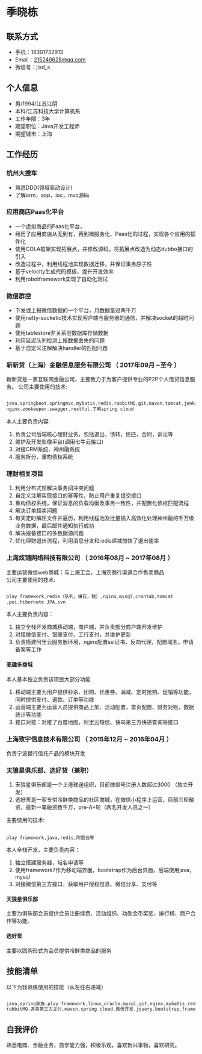 # 季晓栋

## 联系方式

- 手机：18301732913
- Email：215240628@qq.com
- 微信号：jixd_s

## 个人信息

 - 男/1994/江苏江阴 
 - 本科/江苏科技大学计算机系 
 - 工作年限：3年
 - 期望职位：Java开发工程师
 - 期望城市：上海


## 工作经历

### 杭州大搜车
- 熟悉DDD(领域驱动设计)
- 了解orm，aop，ioc，mvc源码


### 应用商店Paas化平台
- 一个虚拟商品的Paas化平台，
- 经历了应用商店从无到有，再到微服务化、Paas化的过程，实现各个应用的插件化
- 使用COLA框架实现拓展点，并修改源码，将拓展点改造为动态dubbo接口的引入
- 改造过程中，利用线程池实现数据迁移，并保证事务原子性
- 基于velocity生成代码模板，提升开发效率
- 利用robotframework实现了自动化测试



### 微信群控
- 下发或上报微信数据的一个平台，月数据量过两千万
- 使用netty-socketio技术实现客户端与服务器的通信，并解决socket的超时问题
- 使用tablestore非关系型数据库存储数据
- 利用延迟队列检测上报数据丢失的问题
- 基于自定义注解解决handler的匹配问题



### 新新贷（上海）金融信息服务有限公司 （ 2017年09月 ~至今 ）
新新贷是一家互联网金融公司，主要致力于为客户提供专业的P2P个人借贷信息服务。 
公司主要使用的技术:
```java

java,springboot,springmvc,mybatis,redis,rabbitMQ,git,maven,tomcat,jenkins,
nginx,zookeeper,swagger,restful,了解spring cloud

```  

本人主要负责内容:

1. 负责公司后端核心理财业务，包括退出，债转，债匹，合同，诉讼等
2. 维护及开发影像平台(调用七牛云接口)
3. 对接CRM系统、神州融系统
4. 服务拆分，重构债权系统

### 理财相关项目
1. 利用分布式锁解决事务间冲突问题
2. 自定义注解实现接口的幂等性，防止用户重复提交接口
3. 重构债权系统，保证消息的负载均衡及事务一致性，并配置化债权匹配流程
4. 解决订单超卖问题
5. 每天定时解压文件并遍历，利用线程池及批量插入高效化处理神州融的千万级业务数据，最后邮件通知执行成功
6. 解决报备接口的多数据源问题
7. 优化理财退出流程，利用消息分发和redis递减加快了退出速率



 
### 上海炫铺网络科技有限公司 （ 2016年08月 ~ 2017年08月 ）

主要运营微信web商城：与上海工会，上海农商行渠道合作售卖商品  
公司主要使用的技术:
```java

play framework,redis（队列，缓存，锁）,nginx,mysql,crontab,tomcat
,poi,hibernate JPA,svn

```     
本人主要负责内容：  

1. 独立全栈开发商城移动端，商户端，并负责部分商户端开发维护
2. 对接微信支付、银联支付、工行支付，并维护更新
3. 负责搭建阿里云服务器环境，nginx配置ssl证书，反向代理，配置域名，申请备案等工作


#### 麦趣多商城 
本人基本独立负责该项目大部分功能
1. 移动端主要为用户提供秒杀、团购、优惠券、满减、定时抢购、促销等功能，同时提供支付、退款、订单等功能
2. 运营端主要为运营人员提供商品上架、活动配置，首页配置、财务对账、数据统计等功能
3. 接口对接：对接了百度地图，阿里云短信、快鸟第三方快递查询等接口

### 上海致宇信息技术有限公司 （ 2015年12月 ~ 2016年04月 ）

负责宁波银行信托产品的模块开发

### 天狼星俱乐部、选好货（兼职）  
1. 天狼星俱乐部是一个上港球迷组织，目前微信号注册人数超过3000 （独立开发）
2. 选好货是一家专供冷鲜类商品的社区商城，在微信小程序上运营，目前三轮融资，最新一笔融资数千万，pre-A+轮（两名开发人员之一）

主要使用的技术:
```

play framework,java,redis,阿里云等

```   
本人全栈开发，主要负责内容： 

1. 独立搭建服务器，域名申请等
2. 使用framework7作为移动端界面，bootstrap作为后台界面，后端使用java，mysql
3. 对接微信第三方接口，获取用户授权信息、微信分享、支付等


#### 天狼星俱乐部
主要为俱乐部会员提供会员注册续费、活动组织、功勋金币奖惩、排行榜、商户合作等功能。

#### 选好货
主要以团购形式为会员提供冷鲜类商品的服务


## 技能清单

以下为我熟练使用的技能（从左往右递减）


```java

java,spring家族,play framework,linux,oracle,mysql,git,nginx,mybatis,redis,
rabbitMQ,各类第三方支付,maven,spring cloud,微信开发,jquery,bootstrap,framework7

```
## 自我评价
熟悉电商、金融业务，自学能力强，积极乐观，喜欢新兴事物，喜欢研究。






